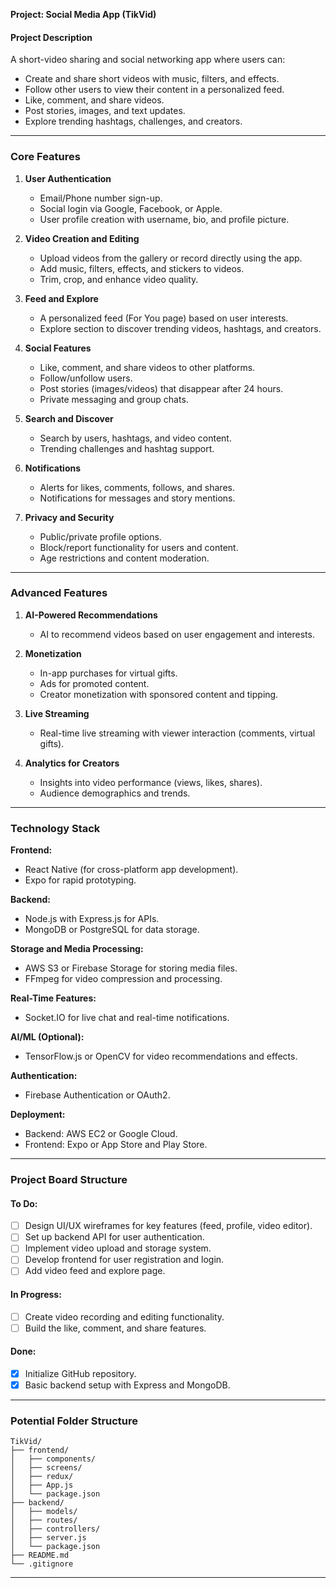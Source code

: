  **Project: Social Media App (TikVid)**

#### **Project Description**
A short-video sharing and social networking app where users can:
- Create and share short videos with music, filters, and effects.
- Follow other users to view their content in a personalized feed.
- Like, comment, and share videos.
- Post stories, images, and text updates.
- Explore trending hashtags, challenges, and creators.

---

### **Core Features**
1. **User Authentication**
   - Email/Phone number sign-up.
   - Social login via Google, Facebook, or Apple.
   - User profile creation with username, bio, and profile picture.

2. **Video Creation and Editing**
   - Upload videos from the gallery or record directly using the app.
   - Add music, filters, effects, and stickers to videos.
   - Trim, crop, and enhance video quality.

3. **Feed and Explore**
   - A personalized feed (For You page) based on user interests.
   - Explore section to discover trending videos, hashtags, and creators.

4. **Social Features**
   - Like, comment, and share videos to other platforms.
   - Follow/unfollow users.
   - Post stories (images/videos) that disappear after 24 hours.
   - Private messaging and group chats.

5. **Search and Discover**
   - Search by users, hashtags, and video content.
   - Trending challenges and hashtag support.

6. **Notifications**
   - Alerts for likes, comments, follows, and shares.
   - Notifications for messages and story mentions.

7. **Privacy and Security**
   - Public/private profile options.
   - Block/report functionality for users and content.
   - Age restrictions and content moderation.

---

### **Advanced Features**
1. **AI-Powered Recommendations**
   - AI to recommend videos based on user engagement and interests.

2. **Monetization**
   - In-app purchases for virtual gifts.
   - Ads for promoted content.
   - Creator monetization with sponsored content and tipping.

3. **Live Streaming**
   - Real-time live streaming with viewer interaction (comments, virtual gifts).

4. **Analytics for Creators**
   - Insights into video performance (views, likes, shares).
   - Audience demographics and trends.

---

### **Technology Stack**
**Frontend:**
- React Native (for cross-platform app development).
- Expo for rapid prototyping.

**Backend:**
- Node.js with Express.js for APIs.
- MongoDB or PostgreSQL for data storage.

**Storage and Media Processing:**
- AWS S3 or Firebase Storage for storing media files.
- FFmpeg for video compression and processing.

**Real-Time Features:**
- Socket.IO for live chat and real-time notifications.

**AI/ML (Optional):**
- TensorFlow.js or OpenCV for video recommendations and effects.

**Authentication:**
- Firebase Authentication or OAuth2.

**Deployment:**
- Backend: AWS EC2 or Google Cloud.
- Frontend: Expo or App Store and Play Store.

---

### **Project Board Structure**
#### **To Do:**
- [ ] Design UI/UX wireframes for key features (feed, profile, video editor).
- [ ] Set up backend API for user authentication.
- [ ] Implement video upload and storage system.
- [ ] Develop frontend for user registration and login.
- [ ] Add video feed and explore page.

#### **In Progress:**
- [ ] Create video recording and editing functionality.
- [ ] Build the like, comment, and share features.

#### **Done:**
- [x] Initialize GitHub repository.
- [x] Basic backend setup with Express and MongoDB.

---

### **Potential Folder Structure**
```plaintext
TikVid/
├── frontend/
│   ├── components/
│   ├── screens/
│   ├── redux/
│   ├── App.js
│   └── package.json
├── backend/
│   ├── models/
│   ├── routes/
│   ├── controllers/
│   ├── server.js
│   └── package.json
├── README.md
└── .gitignore
```

---


